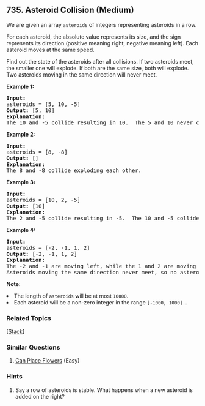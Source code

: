 <!--|This file generated by command(leetcode description); DO NOT EDIT.    |-->
<!--+----------------------------------------------------------------------+-->
<!--|@author    Openset <openset.wang@gmail.com>                           |-->
<!--|@link      https://github.com/openset                                 |-->
<!--|@home      https://github.com/openset/leetcode                        |-->
<!--+----------------------------------------------------------------------+-->

## 735. Asteroid Collision (Medium)

<p>
We are given an array <code>asteroids</code> of integers representing asteroids in a row.
</p><p>
For each asteroid, the absolute value represents its size, and the sign represents its direction (positive meaning right, negative meaning left).  Each asteroid moves at the same speed.
</p><p>
Find out the state of the asteroids after all collisions.  If two asteroids meet, the smaller one will explode.  If both are the same size, both will explode.  Two asteroids moving in the same direction will never meet.
</p>

<p><b>Example 1:</b><br />
<pre>
<b>Input:</b> 
asteroids = [5, 10, -5]
<b>Output:</b> [5, 10]
<b>Explanation:</b> 
The 10 and -5 collide resulting in 10.  The 5 and 10 never collide.
</pre>
</p>

<p><b>Example 2:</b><br />
<pre>
<b>Input:</b> 
asteroids = [8, -8]
<b>Output:</b> []
<b>Explanation:</b> 
The 8 and -8 collide exploding each other.
</pre>
</p>

<p><b>Example 3:</b><br />
<pre>
<b>Input:</b> 
asteroids = [10, 2, -5]
<b>Output:</b> [10]
<b>Explanation:</b> 
The 2 and -5 collide resulting in -5.  The 10 and -5 collide resulting in 10.
</pre>
</p>

<p><b>Example 4:</b><br />
<pre>
<b>Input:</b> 
asteroids = [-2, -1, 1, 2]
<b>Output:</b> [-2, -1, 1, 2]
<b>Explanation:</b> 
The -2 and -1 are moving left, while the 1 and 2 are moving right.
Asteroids moving the same direction never meet, so no asteroids will meet each other.
</pre>
</p>

<p><b>Note:</b>
<li>The length of <code>asteroids</code> will be at most <code>10000</code>.</li>
<li>Each asteroid will be a non-zero integer in the range <code>[-1000, 1000].</code>.</li>
</p>

### Related Topics
[[Stack](https://github.com/openset/leetcode/tree/master/tag/stack/README.md)] 

### Similar Questions
  1. [Can Place Flowers](https://github.com/openset/leetcode/tree/master/problems/can-place-flowers) (Easy)

### Hints
  1. Say a row of asteroids is stable.  What happens when a new asteroid is added on the right?
